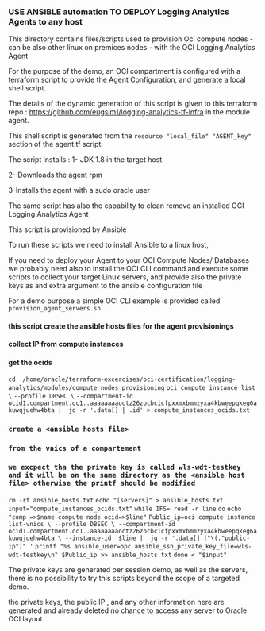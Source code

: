 ###

###  USE ANSIBLE automation TO DEPLOY Logging Analytics Agents to any host

This directory contains files/scripts used to provision Oci compute nodes - can be also other linux on premices nodes - with the OCI Logging Analytics Agent

For the purpose of the demo, an OCI compartment is configured with a terraform script to provide the Agent Configuration, and generate a local shell script.

The details of the dynamic generation of this script is given to this terraform repo :
  https://github.com/eugsim1/logging-analytics-tf-infra in the module agent.

This shell script is generated from the `resource "local_file" "AGENT_key"` section of the agent.tf script.

The script installs :
1- JDK 1.8 in the target host

2- Downloads the agent rpm

3-Installs the agent with a sudo oracle user

The same script has also the capability to clean remove an installed OCI Logging Analytics Agent

This script is provisioned by Ansible



To run these scripts  we need to install Ansible to a linux host, 

If you need to deploy your Agent to your OCI Compute Nodes/ Databases we probably need also to install the OCI CLI command and execute some scripts to collect your target Linux servers, and provide also the private keys as and extra argument to the ansible configuration file

For a demo purpose a simple OCI CLI example is provided called `provision_agent_servers.sh`

#### this script create the ansible hosts files for the agent provisionings
####
#### collect IP from compute instances
#### get the ocids
`cd  /home/oracle/terraform-excercises/oci-certification/logging-analytics/modules/compute_nodes_provisioning`
`oci compute instance list \`
`--profile DBSEC \`
`--compartment-id ocid1.compartment.oc1..aaaaaaaaoctz26zocbcicfpxxmxbmmzyxa4kbweepqkeg6akuwqjuehw4bta |  jq -r '.data[] | .id' > compute_instances_ocids.txt`

### `create a <ansible hosts file>`
### `from the vnics of a compartement`
### `we excpect tha the private key is called wls-wdt-testkey  and it will be on the same directory as the <ansible host file> otherwise the printf should be modified`
`rm -rf ansible_hosts.txt`
`echo "[servers]" > ansible_hosts.txt`
`input="compute_instances_ocids.txt"`
`while IFS= read -r line`
`do`
`echo "comp =>$name compute node ocid=>$line"`
`Public_ip=oci compute instance list-vnics \
--profile DBSEC \
--compartment-id ocid1.compartment.oc1..aaaaaaaaoctz26zocbcicfpxxmxbmmzyxa4kbweepqkeg6akuwqjuehw4bta \
--instance-id  $line |  jq -r '.data[] |"\(."public-ip")" '`
`printf "%s ansible_user=opc ansible_ssh_private_key_file=wls-wdt-testkey\n" $Public_ip >> ansible_hosts.txt`
`done < "$input"` 





The private keys are generated per session demo, as well as the servers, there is no possibility to try this scripts beyond the scope of a targeted demo.

the private keys, the public IP , and any other information here are generated and already deleted no chance to access any server to Oracle OCI layout
